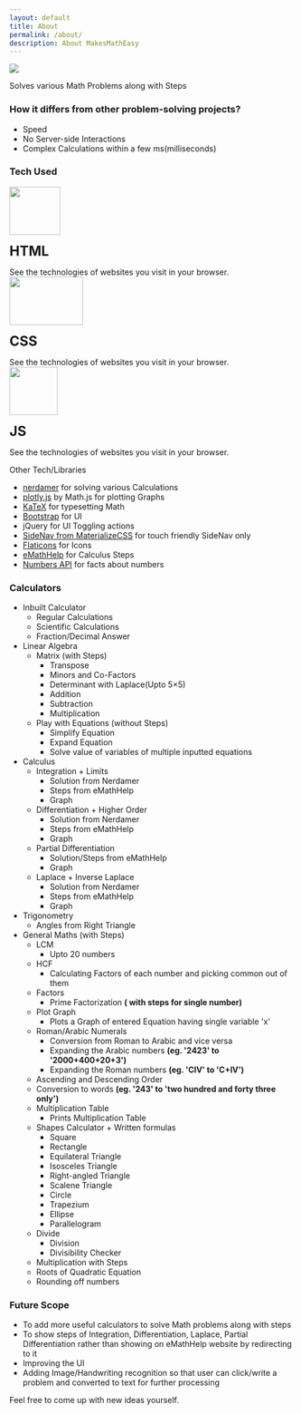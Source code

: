 ```yaml
---
layout: default
title: About
permalink: /about/
description: About MakesMathEasy
---
```



<img src="../public/images/makesmatheasylogo.png" class="edit"/>

Solves various Math Problems along with Steps

### How it differs from other problem-solving projects?
- Speed
- No Server-side Interactions
- Complex Calculations within a few ms(milliseconds)

### Tech Used
<div class="container-fluid row p-2" >
<div class="col-4">
    <a href="https://en.wikipedia.org/wiki/HTML" target="/blank"><img src="../public/images/html.png" class="e-block " width="90" height="85"></a> 
    <div class="ti">
        <P><b><font size="5">HTML</font></b></P>
              See the technologies of websites you visit in your browser.
            </div>
</div>    
<div class="col-4">
    <a href="https://en.wikipedia.org/wiki/CSS" target="/blank"><img src="../public/images/css.png" class="f-block" width="130" height="85"></a> 
    <div class="ti">
        <P><b><font size="5">CSS</font></b></P>
              See the technologies of websites you visit in your browser.
            </div>
</div>  
    
<div class="col-4">
    <a href="https://en.wikipedia.org/wiki/JavaScript" target="/blank"><img src="../public/images/js.png" class="g-block" width="85" height="85"></a>
    <div class="ti">
        <P><b><font size="5">JS</font></b></P>
              See the technologies of websites you visit in your browser.
            </div>
    </div>
</div> 

Other Tech/Libraries

- [nerdamer](https://nerdamer.com/) for solving various Calculations
- [plotly.js](https://mathjs.org/examples/browser/plot.html.html) by Math.js for plotting Graphs
- [KaTeX](https://katex.org/) for typesetting Math
- [Bootstrap](https://getbootstrap.com/docs/4.4/getting-started/introduction/) for UI
- jQuery for UI Toggling actions
- [SideNav from MaterializeCSS](https://materializecss.com/sidenav.html) for touch friendly SideNav only
- [Flaticons](https://www.flaticon.com/) for Icons
- [eMathHelp](https://www.emathhelp.net/) for Calculus Steps
- [Numbers API](http://numbersapi.com/) for facts about numbers

### Calculators
- Inbuilt Calculator
  - Regular Calculations
  - Scientific Calculations
  - Fraction/Decimal Answer
- Linear Algebra
  - Matrix (with Steps)
    - Transpose
    - Minors and Co-Factors
    - Determinant with Laplace(Upto 5×5)
    - Addition
    - Subtraction
    - Multiplication
  - Play with Equations (without Steps)
    - Simplify Equation
    - Expand Equation
    - Solve value of variables of multiple inputted equations
- Calculus
  - Integration + Limits
    - Solution from Nerdamer
    - Steps from eMathHelp
    - Graph
  - Differentiation + Higher Order
    - Solution from Nerdamer
    - Steps from eMathHelp
    - Graph
  - Partial Differentiation
    - Solution/Steps from eMathHelp
    - Graph
  - Laplace + Inverse Laplace
    - Solution from Nerdamer
    - Steps from eMathHelp
    - Graph
- Trigonometry
  - Angles from Right Triangle
- General Maths (with Steps)
  - LCM
    - Upto 20 numbers
  - HCF
    - Calculating Factors of each number and picking common out of them
  - Factors
    - Prime Factorization **( with steps for single number)**
  - Plot Graph
    - Plots a Graph of entered Equation having single variable 'x'
  - Roman/Arabic Numerals
    - Conversion from Roman to Arabic and vice versa
    - Expanding the Arabic numbers **(eg. '2423' to '2000+400+20+3')**
    - Expanding the Roman numbers **(eg. 'CIV' to 'C+IV')**
  - Ascending and Descending Order
  - Conversion to words **(eg. '243' to 'two hundred and forty three only')**
  - Multiplication Table
    - Prints Multiplication Table
  - Shapes Calculator + Written formulas
    - Square
    - Rectangle
    - Equilateral Triangle
    - Isosceles Triangle
    - Right-angled Triangle
    - Scalene Triangle
    - Circle
    - Trapezium
    - Ellipse
    - Parallelogram
  - Divide
    - Division
    - Divisibility Checker
  - Multiplication with Steps
  - Roots of Quadratic Equation
  - Rounding off numbers
  

### Future Scope
- To add more useful calculators to solve Math problems along with steps
- To show steps of Integration, Differentiation, Laplace, Partial Differentiation rather than showing on eMathHelp website by redirecting to it
- Improving the UI
- Adding Image/Handwriting recognition so that user can click/write a  problem and converted to text for further processing

Feel free to come up with new ideas yourself.